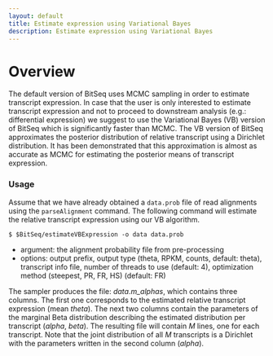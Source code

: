 ```yaml
---
layout: default
title: Estimate expression using Variational Bayes
description: Estimate expression using Variational Bayes
---
```


# Overview

The default version of BitSeq uses MCMC sampling in order to estimate transcript expression. In case that the user is only interested to estimate transcript expression and not to proceed to downstream analysis (e.g.: differential expression) we suggest to use the Variational Bayes (VB) version of BitSeq which is significantly faster than MCMC. The VB version of BitSeq approximates the posterior distribution of relative transcript using a Dirichlet distribution. It has been demonstrated that this approximation is almost as accurate as MCMC for estimating the posterior means of transcript expression.

### Usage

Assume that we have already obtained a `data.prob` file of read alignments using the `parseAlignment` command. The following command will estimate the relative transcript expression using our VB algorithm.

```
$ $BitSeq/estimateVBExpression -o data data.prob
```

 * argument: the alignment probability file from pre-processing
 * options: output prefix, output type (theta, RPKM, counts, default: theta), transcript info file, number of threads to use (default: 4), optimization method (steepest, PR, FR, HS) (default: FR)

The sampler produces the file: *data.m_alphas*, which contains three columns. The first one corresponds to the estimated relative transcript expression (mean *theta*). The next two columns contain the parameters of the marginal Beta distribution describing the estimated distribution per transcript (*alpha*, *beta*). The resulting file will contain *M* lines, one for each transcript. Note that the joint distribution of all *M* transcripts is a Dirichlet with the parameters written in the second column (*alpha*).

